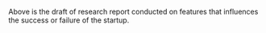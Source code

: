 Above is the draft of research report conducted on features that influences the success or failure of the startup.
